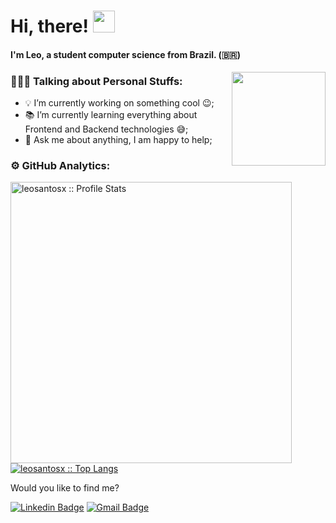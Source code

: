  # Hi, there! <img src="https://media.giphy.com/media/hvRJCLFzcasrR4ia7z/giphy.gif" width="35px">
 
 #### I'm Leo, a student computer science from Brazil. (:brazil:)
 
 <img align='right' src='https://github.com/Rishit-dagli/Rishit-dagli/blob/master/images/octocat-anime.gif' width='150"'>

 ### 👨🏽‍💻 Talking about Personal Stuffs:

 - 💡 I’m currently working on something cool :wink:;
 - 📚 I’m currently learning everything about Frontend and Backend technologies 😅;
 - 💬 Ask me about anything, I am happy to help;

 ### ⚙️ GitHub Analytics:

 <p>
   <a href="https://github.com/leosantosx">
    <img width="450px" src="https://github-readme-stats.vercel.app/api?username=leosantosx&show_icons=true&theme=omni" alt="leosantosx :: Profile Stats" />
    <img src="https://github-readme-stats.vercel.app/api/top-langs/?username=leosantosx&langs_count=6&theme=omni&layout=compact" alt="leosantosx :: Top Langs" />
   </a>
 </p>


 <footer>

  <p>Would you like to find me?</p>

  [![Linkedin Badge](https://img.shields.io/badge/-leosantos-blue?style=flat-square&logo=Linkedin&logoColor=white&link=https://www.linkedin.com/in/leonardosant02)](https://www.linkedin.com/in/leonardosant02) 
  [![Gmail Badge](https://img.shields.io/badge/leonardosaint748@gmail.com-c14438?style=flat-square&logo=Gmail&logoColor=white&link=mailto:leonardosaint748@gmail.com)](mailto:leonardosaint748@gmail.com) 

 </footer>
